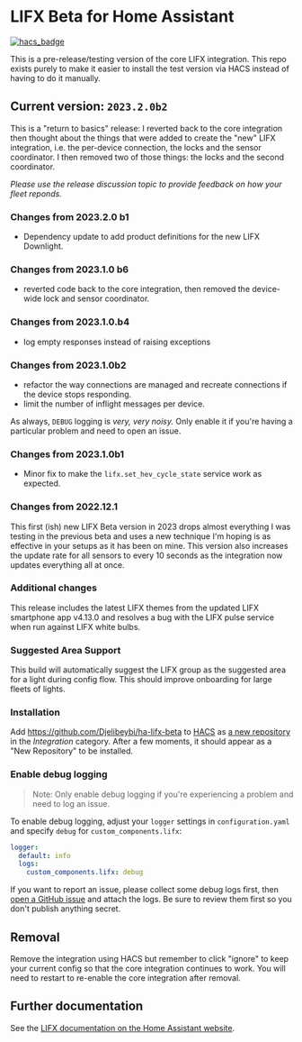 # LIFX Beta for Home Assistant

[![hacs_badge](https://img.shields.io/badge/HACS-Custom-41BDF5.svg?style=for-the-badge)](https://github.com/hacs/integration)

This is a pre-release/testing version of the core LIFX integration. This repo
exists purely to make it easier to install the test version via HACS instead of
having to do it manually.

## Current version: `2023.2.0b2`

This is a "return to basics" release: I reverted back to the core integration then thought about the
things that were added to create the "new" LIFX integration, i.e. the per-device connection, the locks
and the sensor coordinator. I then removed two of those things: the locks and the second coordinator.

_Please use the release discussion topic to provide feedback on how your fleet reponds._

### Changes from 2023.2.0 b1

* Dependency update to add product definitions for the new LIFX Downlight.

### Changes from 2023.1.0 b6

* reverted code back to the core integration, then removed the device-wide lock and sensor coordinator.

### Changes from 2023.1.0.b4

* log empty responses instead of raising exceptions

### Changes from 2023.1.0b2

* refactor the way connections are managed and recreate connections if the device stops responding.
* limit the number of inflight messages per device.

As always, `DEBUG` logging is _very, very noisy._ Only enable it if you're having a particular problem and need to open an issue.

### Changes from 2023.1.0b1

* Minor fix to make the `lifx.set_hev_cycle_state` service work as expected.

### Changes from 2022.12.1

This first (ish) new LIFX Beta version in 2023 drops almost everything I was testing in the previous beta and uses a new technique I'm hoping is as effective in your setups as it has been on mine. This version also increases the update rate for all sensors to every 10 seconds as the integration now updates everything all at once.

### Additional changes

This release includes the latest LIFX themes from the updated LIFX smartphone
app v4.13.0 and resolves a bug with the LIFX pulse service when run against
LIFX white bulbs.

### Suggested Area Support

This build will automatically suggest the LIFX group as the suggested area for
a light during config flow. This should improve onboarding for large fleets
of lights.

### Installation

Add <https://github.com/Djelibeybi/ha-lifx-beta> to [HACS](https://hacs.xyz) as
[a new repository](https://hacs.xyz/docs/navigation/stores) in the *Integration*
category. After a few moments, it should appear as a "New Repository" to be
installed.

### Enable debug logging

> Note: Only enable debug logging if you're experiencing a problem and need to
> log an issue.

To enable debug logging, adjust your `logger` settings in `configuration.yaml`
and specify `debug` for `custom_components.lifx`:

```yaml
logger:
  default: info
  logs:
    custom_components.lifx: debug
```

If you want to report an issue, please collect some debug logs first, then
[open a GitHub issue](https://github.com/Djelibeybi/ha-lifx-beta/issues)
and attach the logs. Be sure to review them first so you don't publish anything secret.

## Removal

Remove the integration using HACS but remember to click "ignore" to keep your
current config so that the core integration continues to work. You will need to
restart to re-enable the core integration after removal.

## Further documentation

See the [LIFX documentation on the Home Assistant website](https://www.home-assistant.io/integrations/lifx).
